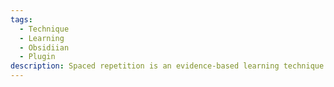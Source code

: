 ```yaml
---
tags:
  - Technique
  - Learning
  - Obsidiian
  - Plugin
description: Spaced repetition is an evidence-based learning technique that is usually performed with flashcards.
---
```


